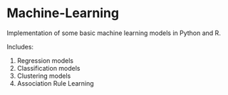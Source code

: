 # Machine-Learning

Implementation of some basic machine learning models in Python and R.

Includes:
1. Regression models
2. Classification models
3. Clustering models
4. Association Rule Learning
